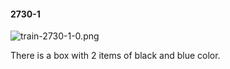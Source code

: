 #### 2730-1
![train-2730-1-0.png](https://github.com/lil-lab/nlvr/raw/master/nlvr/train/images/49/train-2730-1-0.png "train-2730-1-0.png")

There is a box with 2 items of black and blue color.